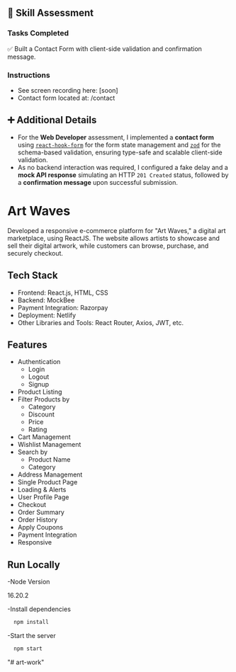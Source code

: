 ## 📝 Skill Assessment

### Tasks Completed

✅ Built a Contact Form with client-side validation and confirmation message.

### Instructions

- See screen recording here: [soon]
- Contact form located at: /contact

## ➕ Additional Details

- For the **Web Developer** assessment, I implemented a **contact form** using [`react-hook-form`](https://react-hook-form.com/) for the form state management and [`zod`](https://zod.dev/) for the schema-based validation, ensuring type-safe and scalable client-side validation.
- As no backend interaction was required, I configured a fake delay and a **mock API response** simulating an HTTP `201 Created` status, followed by a **confirmation message** upon successful submission.


# Art Waves

Developed a responsive e-commerce platform for "Art Waves," a digital art marketplace, using ReactJS. The website allows artists to showcase and sell their digital artwork, while customers can browse, purchase, and securely checkout.

## Tech Stack

- Frontend: React.js, HTML, CSS
- Backend: MockBee
- Payment Integration: Razorpay
- Deployment: Netlify
- Other Libraries and Tools: React Router, Axios, JWT, etc.

## Features

- Authentication
  - Login
  - Logout
  - Signup
- Product Listing
- Filter Products by
  - Category
  - Discount
  - Price
  - Rating
- Cart Management
- Wishlist Management
- Search by
  - Product Name
  - Category
- Address Management
- Single Product Page
- Loading & Alerts
- User Profile Page
- Checkout
- Order Summary
- Order History
- Apply Coupons
- Payment Integration
- Responsive

## Run Locally

-Node Version

16.20.2

-Install dependencies

```bash
  npm install
```

-Start the server

```bash
  npm start
```
"# art-work" 
